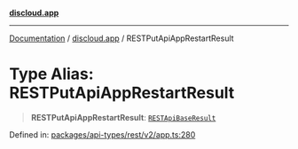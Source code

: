 [**discloud.app**](../README.md)

***

[Documentation](../../packages.md) / [discloud.app](../README.md) / RESTPutApiAppRestartResult

# Type Alias: RESTPutApiAppRestartResult

> **RESTPutApiAppRestartResult**: [`RESTApiBaseResult`](../interfaces/RESTApiBaseResult.md)

Defined in: [packages/api-types/rest/v2/app.ts:280](https://github.com/discloud/discloud.app/blob/8d6df0b18784d1a4408701ac8e6b9db44dbb7133/packages/api-types/rest/v2/app.ts#L280)
